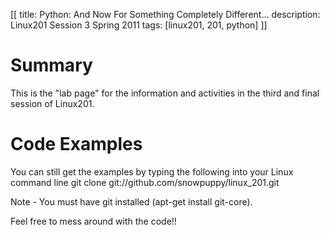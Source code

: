[[
title: Python: And Now For Something Completely Different...
description: Linux201 Session 3 Spring 2011
tags: [linux201, 201, python]
]]

# Summary
This is the "lab page" for the information and activities in the third and final session of Linux201.

# Code Examples
You can still get the examples by typing the following into your Linux command line 
    git clone git://github.com/snowpuppy/linux_201.git

Note - You must have git installed (apt-get install git-core). 

Feel free to mess around with the code!!
